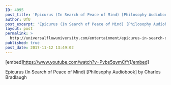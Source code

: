 ```yaml
---
ID: 4095
post_title: 'Epicurus (In Search of Peace of Mind) [Philosophy Audiobook]'
author: UfU
post_excerpt: 'Epicurus (In Search of Peace of Mind) [Philosophy Audiobook]  by Charles Bradlaugh'
layout: post
permalink: >
  http://universalflowuniversity.com/entertainment/epicurus-in-search-of-peace-of-mind-philosophy-audiobook/
published: true
post_date: 2017-11-12 13:49:02
---
```

[embed]https://www.youtube.com/watch?v=Pvbs5qymCfY[/embed]<br>
<p>Epicurus (In Search of Peace of Mind) [Philosophy Audiobook]  by Charles Bradlaugh</p>